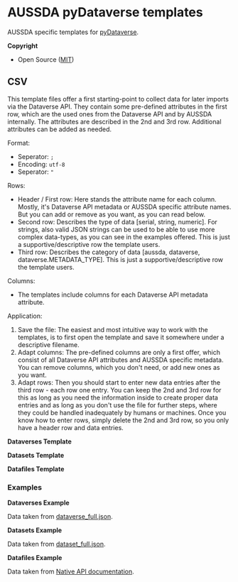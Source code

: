 
# AUSSDA pyDataverse templates

AUSSDA specific templates for [pyDataverse](https://github.com/AUSSDA/pyDataverse).


**Copyright**

* Open Source ([MIT](https://opensource.org/licenses/MIT))

## CSV

This template files offer a first starting-point to collect data for later imports via the Dataverse API. They contain some pre-defined attributes in the first row, which are the used ones from the Dataverse API and by AUSSDA internally. The attributes are described in the 2nd and 3rd row. Additional attributes can be added as needed.

Format:
* Seperator: `;`
* Encoding: `utf-8`
* Seperator: `"`

Rows:
* Header / First row: Here stands the attribute name for each column. Mostly, it's Dataverse API metadata or AUSSDA specific attribute names. But you can add or remove as you want, as you can read below.
* Second row: Describes the type of data [serial, string, numeric]. For strings, also valid JSON strings can be used to be able to use more complex data-types, as you can see in the examples offered. This is just a supportive/descriptive row the template users.
* Third row: Describes the category of data [aussda, dataverse, dataverse.METADATA_TYPE]. This is just a supportive/descriptive row the template users.

Columns:
* The templates include columns for each Dataverse API metadata attribute.

Application:
1. Save the file: The easiest and most intuitive way to work with the templates, is to first open the template and save it somewhere under a descriptive filename.
2. Adapt columns: The pre-defined columns are only a first offer, which consist of all Dataverse API attributes and AUSSDA specific metadata. You can remove columns, which you don't need, or add new ones as you want.
3. Adapt rows: Then you should start to enter new data entries after the third row - each row one entry. You can keep the 2nd and 3rd row for this as long as you need the information inside to create proper data entries and as long as you don't use the file for further steps, where they could be handled inadequately by humans or machines. Once you know how to enter rows, simply delete the 2nd and 3rd row, so you only have a header row and data entries.

**Dataverses Template**

**Datasets Template**

**Datafiles Template**

### Examples

**Dataverses Example**

Data taken from [dataverse_full.json](https://github.com/AUSSDA/pyDataverse/blob/master/tests/data/dataverse_full.json).

**Datasets Example**

Data taken from [dataset_full.json](https://github.com/AUSSDA/pyDataverse/blob/master/tests/data/dataset_full.json).

**Datafiles Example**

Data taken from [Native API documentation](http://guides.dataverse.org/en/latest/api/native-api.html#add-a-file-to-a-dataset).
